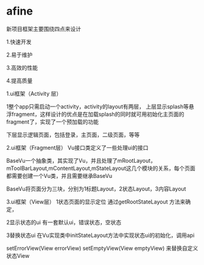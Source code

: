 # afine
新项目框架主要围绕四点来设计

1.快速开发

2.易于维护

3.高效的性能

4.提高质量

1.ui框架（Activity 层）


1整个app只需启动一个activity，activity的layout有两层，
上层显示splash等悬浮fragment，这样设计的优点是在加载splash的同时就可用初始化主页面的fragment了，实现了一个预加载的功能

下层显示逻辑页面，包括登录，主页面，二级页面，等等

 

2.ui框架（Fragment层）
Vu接口类定义了一些处理ui的接口

BaseVu一个抽象类，其实现了Vu，并且处理了mRootLayout，mToolBarLayout,mContentLayout,mStateLayout这几个模块的关系，每个页面都需要创建一个Vu类，并且需要继承BaseVu



BaseVu将页面分为三块，分别为1标题Layout，2状态Layout，3内容Layout

3.ui框架（View层）
1状态页面的显示定位
通过getRootStateLayout 方法来确定，

2显示状态的ui
有一套默认ui，错误状态，空状态

3替换状态ui
在Vu实现类中initStateLayout方法中实现状态ui的初始化，调用api 

setErrorView(View errorView)
setEmptyView(View emptyView)
来替换自定义状态View
